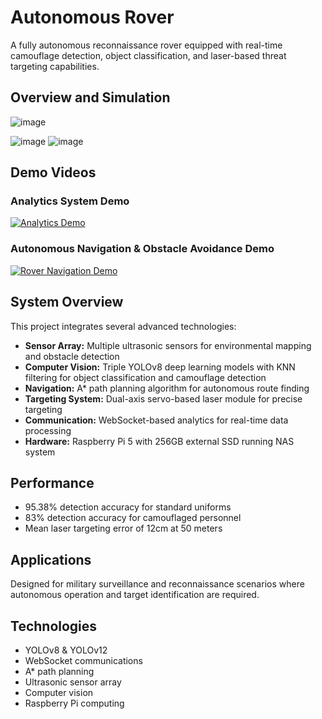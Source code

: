 # Autonomous Rover

A fully autonomous reconnaissance rover equipped with real-time camouflage detection, object classification, and laser-based threat targeting capabilities.
## Overview and Simulation
![image](https://github.com/user-attachments/assets/72d2cb86-8067-4c43-806f-e81ee60b5202)

![image](https://github.com/user-attachments/assets/881cdfec-bc71-46eb-a2a3-cb77ef02d1c0)
![image](https://github.com/user-attachments/assets/81e49978-7e8c-4863-97f7-948c491c9845)

## Demo Videos

### Analytics System Demo
[![Analytics Demo](https://img.youtube.com/vi/9rGjHxXuEnQ/0.jpg)](https://youtu.be/9rGjHxXuEnQ)

### Autonomous Navigation & Obstacle Avoidance Demo
[![Rover Navigation Demo](https://img.youtube.com/vi/do77U-R3pFQ/0.jpg)](https://youtu.be/do77U-R3pFQ)

## System Overview

This project integrates several advanced technologies:

- **Sensor Array:** Multiple ultrasonic sensors for environmental mapping and obstacle detection
- **Computer Vision:** Triple YOLOv8 deep learning models with KNN filtering for object classification and camouflage detection
- **Navigation:** A* path planning algorithm for autonomous route finding
- **Targeting System:** Dual-axis servo-based laser module for precise targeting
- **Communication:** WebSocket-based analytics for real-time data processing
- **Hardware:** Raspberry Pi 5 with 256GB external SSD running NAS system

## Performance

- 95.38% detection accuracy for standard uniforms
- 83% detection accuracy for camouflaged personnel
- Mean laser targeting error of 12cm at 50 meters

## Applications

Designed for military surveillance and reconnaissance scenarios where autonomous operation and target identification are required.

## Technologies

- YOLOv8 & YOLOv12
- WebSocket communications
- A* path planning
- Ultrasonic sensor array
- Computer vision
- Raspberry Pi computing
